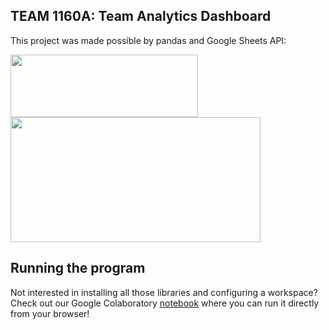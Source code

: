 ## TEAM 1160A: Team Analytics Dashboard

This project was made possible by pandas and Google Sheets API:
<div>
  <img src="https://upload.wikimedia.org/wikipedia/commons/thumb/e/ed/Pandas_logo.svg/1200px-Pandas_logo.svg.png" width = 300px height = 100px>
  <img src = "https://assets-global.website-files.com/58e32bace1998d6e3fee8d74/5dfbe3b11bd3f56d754fcfa5_The-Google-Sheets-logo.-compressor.png" width = 400px height = 200px>
</div>

## Running the program

Not interested in installing all those libraries and configuring a workspace? Check out our Google Colaboratory [notebook](https://colab.research.google.com/drive/1IWFJB7sgHDXWiZHrEc5p08lfVaIz-cpS) where you can run it directly from your browser!
